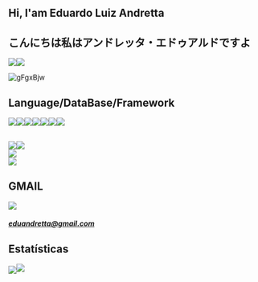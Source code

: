 
## **Hi, I'am Eduardo Luiz Andretta**
## **こんにちは私はアンドレッタ・エドゥアルドですよ**

<a href="https://www.linkedin.com/in/eduardoandretta/"><img src="https://img.shields.io/badge/LinkedIn-0077B5?style=for-the-badge&logo=linkedin&logoColor=white"></a><a href="https://www.reddit.com/user/EduardoAndretta/"><img src="https://img.shields.io/badge/Reddit-FF4500?style=for-the-badge&logo=reddit&logoColor=white"></a>


![gFgxBjw](https://user-images.githubusercontent.com/82424514/137611082-5b565693-c198-4884-a964-04e2e9a9292c.gif)

## **Language/DataBase/Framework**

<img src="https://img.shields.io/badge/JavaScript-323330?style=for-the-badge&logo=javascript&logoColor=F7DF1E"><img src="https://img.shields.io/badge/HTML5-E34F26?style=for-the-badge&logo=html5&logoColor=white"><img src="https://img.shields.io/badge/CSS3-1572B6?style=for-the-badge&logo=css3&logoColor=white"><img src="https://img.shields.io/badge/Python-3776AB?style=for-the-badge&logo=python&logoColor=white"><img src="https://img.shields.io/badge/C%23-239120?style=for-the-badge&logo=c-sharp&logoColor=white"><img src="https://img.shields.io/badge/Java-ED8B00?style=for-the-badge&logo=java&logoColor=white"><img src="https://img.shields.io/badge/PHP-777BB4?style=for-the-badge&logo=php&logoColor=white">                                                                      

<br>
<img src="https://img.shields.io/badge/React_Native-20232A?style=for-the-badge&logo=react&logoColor=61DAFB"><img src="https://img.shields.io/badge/React-20232A?style=for-the-badge&logo=react&logoColor=61DAFB">
<br>

<img src="https://img.shields.io/badge/MySQL-00000F?style=for-the-badge&logo=mysql&logoColor=white">

<br>

<img src="https://img.shields.io/badge/Xamarin-3498DB?style=for-the-badge&logo=xamarin&logoColor=white">


## **GMAIL**

<img src="https://img.shields.io/badge/Gmail-D14836?style=for-the-badge&logo=gmail&logoColor=white"><h5>eduandretta@gmail.com</h5>

## **Estatísticas**

<img align="center" src="https://github-readme-stats.vercel.app/api/top-langs/?username=EduardoAndretta&theme=tokyonight&hide_langs_below=1" /><img src="https://github-readme-stats.vercel.app/api?username=EduardoAndretta&show_icons=true&theme=tokyonight&hide_langs_below=1"/>




